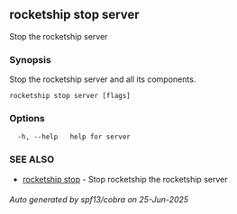 ## rocketship stop server

Stop the rocketship server

### Synopsis

Stop the rocketship server and all its components.

```
rocketship stop server [flags]
```

### Options

```
  -h, --help   help for server
```

### SEE ALSO

* [rocketship stop](rocketship_stop.md)	 - Stop rocketship the rocketship server

###### Auto generated by spf13/cobra on 25-Jun-2025
